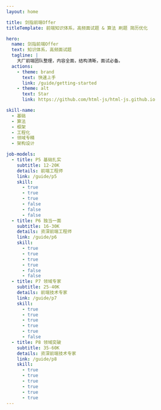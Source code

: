 ```yaml
---
layout: home

title: 剑指前端Offer
titleTemplate: 前端知识体系，高频面试题 & 算法 刷题 简历优化

hero:
  name: 剑指前端Offer
  text: 知识体系，高频面试题
  tagline: |
    大厂前端团队整理，内容全面，结构清晰，面试必备。
  actions:
    - theme: brand
      text: 快速上手
      link: /guide/getting-started
    - theme: alt
      text: Star
      link: https://github.com/html-js/html-js.github.io

skill-name:
  - 基础
  - 算法
  - 框架
  - 工程化
  - 领域专精
  - 架构设计

job-models:
  - title: P5 基础扎实
    subtitle: 12-20K
    details: 前端工程师
    link: /guide/p5
    skill:
      - true
      - true
      - true
      - false
      - false
      - false
  - title: P6 独当一面
    subtitle: 16-30K
    details: 资深前端工程师
    link: /guide/p6
    skill:
      - true
      - true
      - true
      - true
      - false
      - false
  - title: P7 领域专家
    subtitle: 25-40K
    details: 前端技术专家
    link: /guide/p7
    skill:
      - true
      - true
      - true
      - true
      - true
      - false
  - title: P8 领域突破
    subtitle: 35-60K
    details: 资深前端技术专家
    link: /guide/p8
    skill:
      - true
      - true
      - true
      - true
      - true
      - true
---
```

